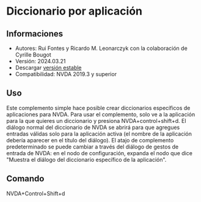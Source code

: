 # Diccionario por aplicación

## Informaciones

* Autores: Rui Fontes y Ricardo M. Leonarczyk con la colaboración de Cyrille Bougot
* Versión: 2024.03.21
* Descargar [versión estable][1]
* Compatibilidad: NVDA 2019.3 y superior


## Uso
Este complemento simple hace posible crear diccionarios específicos de aplicaciones para NVDA.
Para usar el complemento, solo ve a la aplicación para la que quieres un diccionario y presiona NVDA+control+shift+d.
El diálogo normal del diccionario de NVDA se abrirá para que agregues entradas válidas solo para la aplicación activa (el nombre de la aplicación debería aparecer en el título del diálogo).
El atajo de complemento predeterminado se puede cambiar a través del diálogo de gestos de entrada de NVDA: en el nodo de configuración, expanda el nodo que dice "Muestra el diálogo del diccionario específico de la aplicación".


## Comando
NVDA+Control+Shift+d


[1]: https://github.com/ruifontes/applicationDictionary-/releases/download/2025.06.13/applicationDictionary-2025.06.13.nvda-addon
